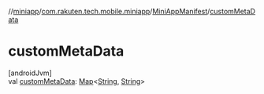 //[miniapp](../../../index.md)/[com.rakuten.tech.mobile.miniapp](../index.md)/[MiniAppManifest](index.md)/[customMetaData](custom-meta-data.md)

# customMetaData

[androidJvm]\
val [customMetaData](custom-meta-data.md): [Map](https://kotlinlang.org/api/latest/jvm/stdlib/kotlin.collections/-map/index.html)&lt;[String](https://kotlinlang.org/api/latest/jvm/stdlib/kotlin/-string/index.html), [String](https://kotlinlang.org/api/latest/jvm/stdlib/kotlin/-string/index.html)&gt;
